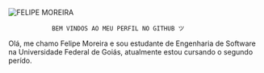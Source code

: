 
![FELIPE MOREIRA](https://user-images.githubusercontent.com/93204665/144311288-f675a1f7-d7e6-46ea-b4b4-9e932fe420d7.png)

				BEM VINDOS AO MEU PERFIL NO GITHUB ツ

Olá, me chamo Felipe Moreira e sou estudante de Engenharia de Software na Universidade Federal de Goiás,
atualmente estou cursando o segundo perído.	
